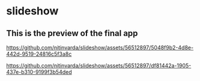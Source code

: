 # slideshow

## This is the preview of the final app







https://github.com/nitinvarda/slideshow/assets/56512897/5048f9b2-4d8e-442d-9519-24816c5f3a8c



https://github.com/nitinvarda/slideshow/assets/56512897/df81442a-1905-437e-b310-9199f3b54ded



